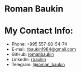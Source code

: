 # Roman Baukin

# My Contact Info:

* Phone: +995 557-90-54-74
* E-mail: [rbaukin1984@gmail.com](rbaukin1984@gmail.com)
* GitHub: [romanbaukin](https://github.com/RomanBaukin)
* LinkedIn: [rbaukin](https://www.linkedin.com/in/rbaukin/)
* Telegram: [@roman_baukin](https://t.me/roman_baukin)

